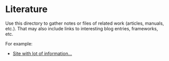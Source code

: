 # Literature

Use this directory to gather notes or files of related work (articles, manuals, etc.). That may also include links to interesting blog entries, frameworks, etc.

For example:

* [Site with lot of information...](https://www.wikipedia.org/)

